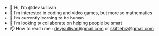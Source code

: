 - 👋 Hi, I’m @devjsullivan
- 👀 I’m interested in coding and video games, but more so mathematics
- 🌱 I’m currently learning to be human
- 💞️ I’m looking to collaborate on helping people be smart
- 📫 How to reach me : devjsullivan@gmail.com or skittlebiz@gmail.com

<!---
devjsullivan/devjsullivan is a ✨ special ✨ repository because its `README.md` (this file) appears on your GitHub profile.
You can click the Preview link to take a look at your changes.
--->

